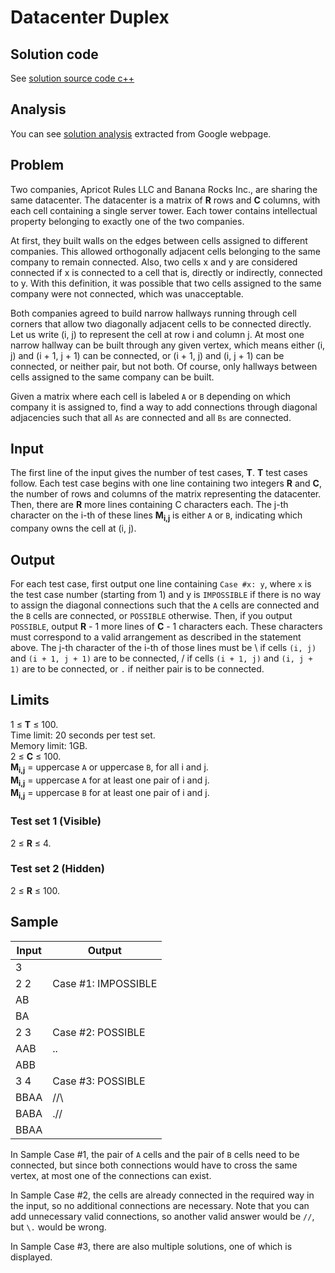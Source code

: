 # Datacenter Duplex

## Solution code

See [solution source code c++](/Round%203/Datacenter%20Duplex/solution.cpp)

## Analysis

You can see [solution analysis](/Round%203/Datacenter%20Duplex/analysis.md) extracted from Google webpage.

## Problem

Two companies, Apricot Rules LLC and Banana Rocks Inc., are sharing the same datacenter. The datacenter is a matrix of **R** rows and **C** columns, with each cell containing a single server tower. Each tower contains intellectual property belonging to exactly one of the two companies.

At first, they built walls on the edges between cells assigned to different companies. This allowed orthogonally adjacent cells belonging to the same company to remain connected. Also, two cells x and y are considered connected if x is connected to a cell that is, directly or indirectly, connected to y. With this definition, it was possible that two cells assigned to the same company were not connected, which was unacceptable.

Both companies agreed to build narrow hallways running through cell corners that allow two diagonally adjacent cells to be connected directly. Let us write (i, j) to represent the cell at row i and column j. At most one narrow hallway can be built through any given vertex, which means either (i, j) and (i + 1, j + 1) can be connected, or (i + 1, j) and (i, j + 1) can be connected, or neither pair, but not both. Of course, only hallways between cells assigned to the same company can be built.

Given a matrix where each cell is labeled `A` or `B` depending on which company it is assigned to, find a way to add connections through diagonal adjacencies such that all `As` are connected and all `Bs` are connected.

## Input

The first line of the input gives the number of test cases, **T**. **T** test cases follow. Each test case begins with one line containing two integers **R** and **C**, the number of rows and columns of the matrix representing the datacenter. Then, there are **R** more lines containing C characters each. The j-th character on the i-th of these lines **M<sub>i,j</sub>** is either `A` or `B`, indicating which company owns the cell at (i, j).

## Output

For each test case, first output one line containing `Case #x: y`, where `x` is the test case number (starting from 1) and y is `IMPOSSIBLE` if there is no way to assign the diagonal connections such that the `A` cells are connected and the `B` cells are connected, or `POSSIBLE` otherwise. Then, if you output `POSSIBLE`, output **R** - 1 more lines of **C** - 1 characters each. These characters must correspond to a valid arrangement as described in the statement above. The j-th character of the i-th of those lines must be \ if cells `(i, j)` and `(i + 1, j + 1)` are to be connected, / if cells `(i + 1, j)` and `(i, j + 1)` are to be connected, or `.` if neither pair is to be connected.

## Limits

1 ≤ **T** ≤ 100.<br>
Time limit: 20 seconds per test set.<br>
Memory limit: 1GB.<br>
2 ≤ **C** ≤ 100.<br>
**M<sub>i,j</sub>** = uppercase `A` or uppercase `B`, for all i and j.<br>
**M<sub>i,j</sub>** = uppercase `A` for at least one pair of i and j.<br>
**M<sub>i,j</sub>** = uppercase `B` for at least one pair of i and j.

### Test set 1 (Visible)

2 ≤ **R** ≤ 4.

### Test set 2 (Hidden)

2 ≤ **R** ≤ 100.

## Sample

| Input | Output              |
| ----- | ------------------- |
| 3     |                     |
| 2 2   | Case #1: IMPOSSIBLE |
| AB    |                     |
| BA    |                     |
| 2 3   | Case #2: POSSIBLE   |
| AAB   | ..                  |
| ABB   |                     |
| 3 4   | Case #3: POSSIBLE   |
| BBAA  | //\                 |
| BABA  | .//                 |
| BBAA  |                     |

In Sample Case #1, the pair of `A` cells and the pair of `B` cells need to be connected, but since both connections would have to cross the same vertex, at most one of the connections can exist.

In Sample Case #2, the cells are already connected in the required way in the input, so no additional connections are necessary. Note that you can add unnecessary valid connections, so another valid answer would be `//`, but `\.` would be wrong.

In Sample Case #3, there are also multiple solutions, one of which is displayed.
